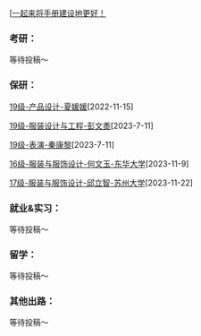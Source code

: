 [[一起来将手册建设地更好！](preface/Sharing_experience.md)

### 考研：
等待投稿～

### 保研：

[19级-产品设计-夏媛媛](D升学就业篇/服装与设计艺术学院/19级-产品设计-夏媛媛.md)[2022-11-15]

[19级-服装设计与工程-彭文黍](D升学就业篇/服装与设计艺术学院/19级-服装设计与工程-彭文黍.md)[2023-7-11]

[19级-表演-秦康黎](D升学就业篇/服装与设计艺术学院/19级-表演-秦康黎.md)[2023-7-11]

[16级-服装与服饰设计-何文玉-东华大学](D升学就业篇\服装与设计艺术学院\16级-服装与服饰设计-何文玉-东华大学.md)[2023-11-9]

[17级-服装与服饰设计-邱立智-苏州大学](D升学就业篇\服装与设计艺术学院\17级-服装与服饰设计-邱立智-苏州大学.md)[2023-11-22]
### 就业&实习：

等待投稿～

### 留学：

等待投稿～

### 其他出路：

等待投稿～
